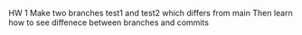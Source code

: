 HW 1
Make two branches test1 and test2 which differs from main
Then learn how to see diffenece between branches and commits
